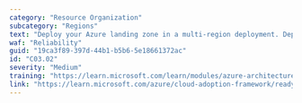 ```yaml
---
category: "Resource Organization"
subcategory: "Regions"
text: "Deploy your Azure landing zone in a multi-region deployment. Depending on customer size, locations, and users presence, operating in multiple regions can be a common choice to deliver services and run applications closer to them. Using a multi-region deployment is also important to provide geo disaster recovery capabilities, to eliminate the dependency from a single region capacity and diminish the risk of a temporary and localized resource capacity constraint."
waf: "Reliability"
guid: "19ca3f89-397d-44b1-b5b6-5e18661372ac"
id: "C03.02"
severity: "Medium"
training: "https://learn.microsoft.com/learn/modules/azure-architecture-fundamentals/"
link: "https://learn.microsoft.com/azure/cloud-adoption-framework/ready/azure-setup-guide/regions#operate-in-multiple-geographic-regions"
---
```

